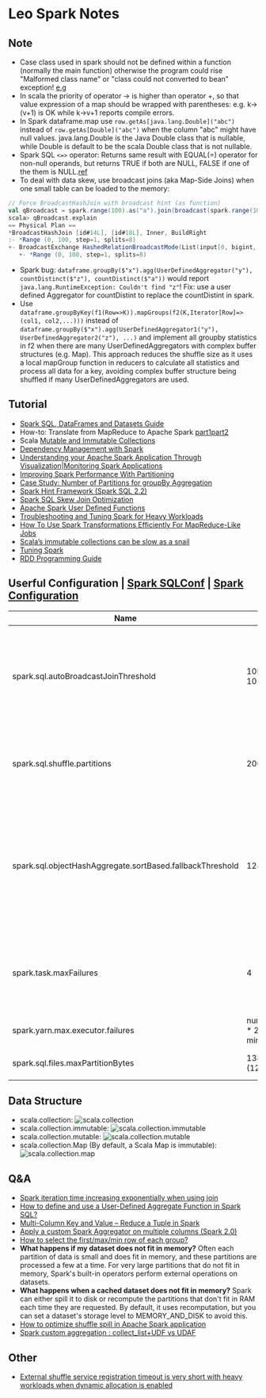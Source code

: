 
# Leo Spark Notes

## Note
* Case class used in spark should not be defined within a function (normally the main function) otherwise the program could rise "Malformed class name" or "class could not converted to bean" exception! [e.g](https://stackoverflow.com/questions/37959985/spark-udaf-java-lang-internalerror-malformed-class-name)
* In scala the priority of operator -> is higher than operator +, so that value expression of a map should be wrapped with parentheses: e.g. k->(v+1) is OK while k->v+1 reports compile errors.
* In Spark dataframe.map use `row.getAs[java.lang.Double]("abc")` instead of `row.getAs[Double]("abc")` when the column "abc" might have null values. java.lang.Double is the Java Double class that is nullable, while Double is default to be the scala Double class that is not nullable.
* Spark SQL `<=>` operator: Returns same result with EQUAL(=) operator for non-null operands, but returns TRUE if both are NULL, FALSE if one of the them is NULL.[ref](https://stackoverflow.com/questions/41469327/spark-sql-operator)
* To deal with data skew, use broadcast joins (aka Map-Side Joins) when one small table can be loaded to the memory:
```scala
// Force BroadcastHashJoin with broadcast hint (as function)
val qBroadcast = spark.range(100).as("a").join(broadcast(spark.range(100)).as("b")).where($"a.id" === $"b.id")
scala> qBroadcast.explain
== Physical Plan ==
*BroadcastHashJoin [id#14L], [id#18L], Inner, BuildRight
:- *Range (0, 100, step=1, splits=8)
+- BroadcastExchange HashedRelationBroadcastMode(List(input[0, bigint, false]))
   +- *Range (0, 100, step=1, splits=8)
```
* Spark bug: `dataframe.groupBy($"x").agg(UserDefinedAggregator("y"), countDistinct($"z"), countDistinct($"a"))` would report `java.lang.RuntimeException: Couldn't find "z"`! Fix: use a user defined Aggregator for countDistint to replace the countDistint in spark.
* Use `dataframe.groupByKey(f1(Row=>K)).mapGroups(f2(K,Iterator[Row]=>(col1, col2,...)))` instead of `dataframe.groupBy($"x").agg(UserDefinedAggregator1("y"), UserDefinedAggregator2("z"), ...)` and implement all groupby statistics in f2 when there are many UserDefinedAggregators with complex buffer structures (e.g. Map). This approach reduces the shuffle size as it uses a local mapGroup function in reducers to calculate all statistics and process all data for a key, avoiding complex buffer structure being shuffled if many UserDefinedAggregators are used.

## Tutorial
* [Spark SQL, DataFrames and Datasets Guide](https://spark.apache.org/docs/latest/sql-programming-guide.html)
* How-to: Translate from MapReduce to Apache Spark [part1](https://blog.cloudera.com/blog/2014/09/how-to-translate-from-mapreduce-to-apache-spark/)[part2](http://blog.cloudera.com/blog/2015/04/how-to-translate-from-mapreduce-to-apache-spark-part-2/)
* Scala [Mutable and Immutable Collections](https://www.scala-lang.org/docu/files/collections-api/collections_1.html)
* [Dependency Management with Spark](http://theckang.com/2016/dependency-management-with-spark/)
* [Understanding your Apache Spark Application Through Visualization](https://databricks.com/blog/2015/06/22/understanding-your-spark-application-through-visualization.html)|[Monitoring Spark Applications](https://www.cloudera.com/documentation/enterprise/5-9-x/topics/operation_spark_applications.html)
* [Improving Spark Performance With Partitioning](https://dev.sortable.com/spark-repartition/)
* [Case Study: Number of Partitions for groupBy Aggregation](https://jaceklaskowski.gitbooks.io/mastering-spark-sql/spark-sql-performance-tuning-groupBy-aggregation.html)
* [Spark Hint Framework (Spark SQL 2.2)](https://jaceklaskowski.gitbooks.io/mastering-spark-sql/spark-sql-hint-framework.html)
* [Spark SQL Skew Join Optimization](https://docs.databricks.com/spark/latest/spark-sql/skew-join.html)
* [Apache Spark User Defined Functions](https://alvinhenrick.com/2016/07/10/apache-spark-user-defined-functions/)
* [Troubleshooting and Tuning Spark for Heavy Workloads](https://developer.ibm.com/hadoop/2016/07/18/troubleshooting-and-tuning-spark-for-heavy-workloads/)
* [How To Use Spark Transformations Efficiently For MapReduce-Like Jobs](http://technology.finra.org/code/using-spark-transformations-for-mpreduce-jobs.html)
* [Scala’s immutable collections can be slow as a snail](https://medium.com/@hussachai/scalas-immutable-collections-can-be-slow-as-a-snail-da6fc24bc688)
* [Tuning Spark](http://spark.apache.org/docs/latest/tuning.html)
* [RDD Programming Guide](http://spark.apache.org/docs/latest/rdd-programming-guide.html)

## Userful Configuration | [Spark SQLConf](https://github.com/apache/spark/blob/master/sql/catalyst/src/main/scala/org/apache/spark/sql/internal/SQLConf.scala) | [Spark Configuration](https://spark.apache.org/docs/latest/configuration.html)
Name | Default | Description
--- | --- | ---
spark.sql.autoBroadcastJoinThreshold | 10L * 1024 * 1024 (10M) | Maximum size (in bytes) for a table that will be broadcast to all worker nodes when performing a join. If the size of the statistics of the logical plan of a table is at most the setting, the DataFrame is broadcast for join. Negative values or 0 disable broadcasting. Use SQLConf.autoBroadcastJoinThreshold method to access the current value.
spark.sql.shuffle.partitions | 200 | Number of partitions to use by default when shuffling data for joins or aggregations Corresponds to Apache Hive’s mapred.reduce.tasks property that Spark considers deprecated. Use SQLConf.numShufflePartitions method to access the current value.
spark.sql.objectHashAggregate.sortBased.fallbackThreshold | 128 | In the case of ObjectHashAggregateExec, when the size of the in-memory hash map grows too large, we will fall back to sort-based aggregation. This option sets a row count threshold for the size of the hash map. We are trying to be conservative and use a relatively small default count threshold here since the state object of some TypedImperativeAggregate function can be quite large (e.g. percentile_approx).
spark.task.maxFailures | 4 | Number of failures of any particular task before giving up on the job. The total number of failures spread across different tasks will not cause the job to fail; a particular task has to fail this number of attempts. Should be greater than or equal to 1. Number of allowed retries = this value - 1.
spark.yarn.max.executor.failures | numExecutors * 2, with minimum of 3 | The maximum number of executor failures before failing the application.
spark.sql.files.maxPartitionBytes | 134217728 (128 MB) | The maximum number of bytes to pack into a single partition when reading files.

## Data Structure
* scala.collection:
![scala.collection](pic/scala.collection.png)
* scala.collection.immutable:
![scala.collection.immutable](pic/scala.collection.immutable.png)
* scala.collection.mutable:
![scala.collection.mutable](pic/scala.collection.mutable.png)
* scala.collection.Map (By default, a Scala Map is immutable):
![scala.collection.map](pic/scala.collection.map.png)

## Q&A
* [Spark iteration time increasing exponentially when using join](https://stackoverflow.com/questions/31659404/spark-iteration-time-increasing-exponentially-when-using-join)
* [How to define and use a User-Defined Aggregate Function in Spark SQL?](https://stackoverflow.com/questions/32100973/how-to-define-and-use-a-user-defined-aggregate-function-in-spark-sql?utm_medium=organic&utm_source=google_rich_qa&utm_campaign=google_rich_qa)
* [Multi-Column Key and Value – Reduce a Tuple in Spark](http://dmtolpeko.com/2015/02/12/multi-column-key-and-value-reduce-a-tuple-in-spark/)
* [Apply a custom Spark Aggregator on multiple columns (Spark 2.0)](https://stackoverflow.com/questions/33899977/how-to-define-a-custom-aggregation-function-to-sum-a-column-of-vectors?utm_medium=organic&utm_source=google_rich_qa&utm_campaign=google_rich_qa)
* [How to select the first/max/min row of each group?](https://stackoverflow.com/questions/33878370/how-to-select-the-first-row-of-each-group)
* __What happens if my dataset does not fit in memory?__ Often each partition of data is small and does fit in memory, and these partitions are processed a few at a time. For very large partitions that do not fit in memory, Spark's built-in operators perform external operations on datasets.
* __What happens when a cached dataset does not fit in memory?__ Spark can either spill it to disk or recompute the partitions that don't fit in RAM each time they are requested. By default, it uses recomputation, but you can set a dataset's storage level to MEMORY_AND_DISK to avoid this.
* [How to optimize shuffle spill in Apache Spark application](https://stackoverflow.com/questions/30797724/how-to-optimize-shuffle-spill-in-apache-spark-application)
* [Spark custom aggregation : collect_list+UDF vs UDAF](https://stackoverflow.com/questions/49294294/spark-custom-aggregation-collect-listudf-vs-udaf)

## Other
* [External shuffle service registration timeout is very short with heavy workloads when dynamic allocation is enabled](https://jira.apache.org/jira/browse/SPARK-19528)
